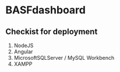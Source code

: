 # BASFdashboard

## Checkist for deployment

1. NodeJS
2. Angular
3. MicrosoftSQLServer / MySQL Workbench
4. XAMPP
